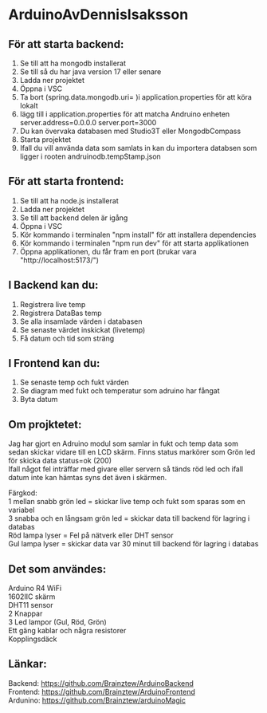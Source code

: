 # ArduinoAvDennisIsaksson

## För att starta backend:
1. Se till att ha mongodb installerat
2. Se till så du har java version 17 eller senare
3. Ladda ner projektet
4. Öppna i VSC
5. Ta  bort (spring.data.mongodb.uri= )i application.properties för att köra lokalt
6. lägg till i application.properties för att matcha Andruino enheten
server.address=0.0.0.0
server.port=3000
7. Du kan övervaka databasen med Studio3T eller MongodbCompass
8. Starta projektet
9. Ifall du vill använda data som samlats in kan du importera databsen som ligger i rooten andruinodb.tempStamp.json

## För att starta frontend:
1. Se till att ha node.js installerat
2. Ladda ner projektet
3. Se till att backend delen är igång
4. Öppna i VSC
5. Kör kommando i terminalen "npm install" för att installera dependencies
6. Kör kommando i terminalen "npm run dev" för att starta applikationen
7. Öppna applikationen, du får fram en port (brukar vara "http://localhost:5173/")

## I Backend kan du:
1. Registrera live temp
2. Registrera DataBas temp
3. Se alla insamlade värden i databasen
4. Se senaste värdet inskickat (livetemp)
5. Få datum och tid som sträng

## I Frontend kan du:
1. Se senaste temp och fukt värden
2. Se diagram med fukt och temperatur som adruino har fångat
3. Byta datum


## Om projktetet:
Jag har gjort en Adruino modul som samlar in fukt och temp data som sedan skickar vidare till en LCD skärm. Finns status markörer som Grön led för skicka data status=ok (200)<br>
Ifall något fel inträffar med givare eller servern så tänds röd led och ifall datum inte kan hämtas syns det även i skärmen.

Färgkod:<br>
1 mellan snabb grön led = skickar live temp och fukt som sparas som en variabel <br>
3 snabba och en långsam grön led = skickar data till backend för lagring i databas<br>
Röd lampa lyser = Fel på nätverk eller DHT sensor<br>
Gul lampa lyser = skickar data var 30 minut till backend för lagring i databas<br>

## Det som användes:
Arduino R4 WiFi<br>
1602IIC skärm<br>
DHT11 sensor <br>
2 Knappar<br>
3 Led lampor (Gul, Röd, Grön)<br>
Ett gäng kablar och några resistorer<br>
Kopplingsdäck<br>

## Länkar:
Backend: https://github.com/Brainztew/ArduinoBackend <br>
Frontend: https://github.com/Brainztew/ArduinoFrontend <br>
Ardunino: https://github.com/Brainztew/arduinoMagic
